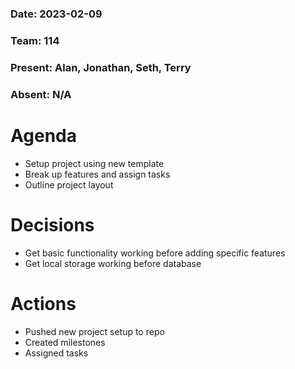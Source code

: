 ### Date: 2023-02-09 
### Team: 114

### Present: Alan, Jonathan, Seth, Terry
### Absent: N/A

# Agenda
<ul>
  <li>Setup project using new template</li>
  <li>Break up features and assign tasks</li>
  <li>Outline project layout</li>
</ul>

# Decisions
<ul>
  <li>Get basic functionality working before adding specific features</li>
  <li>Get local storage working before database</li>
</ul>

# Actions
<ul>
  <li>Pushed new project setup to repo</li>
  <li>Created milestones</li>
  <li>Assigned tasks</li>
</ul>
